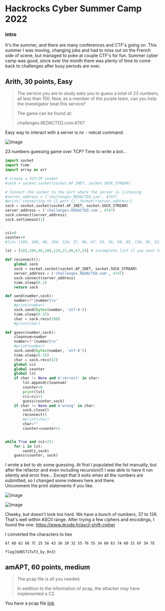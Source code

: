 # Hackrocks Cyber Summer Camp 2022

### intro
It's the summer, and there are many conferences and CTF's going on. This summer I was moving, changing jobs and had to 
miss out on the French side of scene, but managed to poke at couple CTF's for fun. Summer cyber camp was good, since over the month
there was plenty of time to come back to challenges after busy periods are over.

## Arith, 30 points, Easy


> The service you are to study asks you to guess a total of 23 numbers, all less than 150. Now, as a member of the purple team, can you help the investigator beat this service?
> 
> The game can be found at:
> 
> challenges.REDACTED.com:4747

Easy way to interact with a server is *nc* - netcat command.

![Image](https://eqqn.github.io/images/asym_wrong_guess.JPG)

23 numbers guessing game over TCP?  Time to write a bot... 

```python
import socket
import time
import array as arr

# Create a TCP/IP socket
#sock = socket.socket(socket.AF_INET, socket.SOCK_STREAM)

# Connect the socket to the port where the server is listening
#server_address = ('challenges.REDACTED.com', 4747)
#print('connecting to {} port {}'.format(*server_address))
sock = socket.socket(socket.AF_INET, socket.SOCK_STREAM)
server_address = ('challenges.REDACTED.com', 4747)
sock.connect(server_address)
sock.settimeout(1)


cci=8
counter=0
#lst= [103, 109, 98, 104, 124, 37, 86, 67, 54, 56, 50, 85, 118, 85, 52, 96, 99, 122, 96, 49, 111, 52, 126] #completed list

lst = [103,109,98,104,124,37,86,67,54] # incomplete list if you want to run it yourself

def reconnect():
    global sock
    sock = socket.socket(socket.AF_INET, socket.SOCK_STREAM)
    server_address = ('challenges.REDACTED.com', 4747)
    sock.connect(server_address)
    time.sleep(0.2)
    return sock

def send(number,sock):
    number=f"{number}\n"
    #print(number)
    sock.send(bytes(number, 'utf-8'))
    time.sleep(0.15)
    char = sock.recv(100)
    #print(char)

def guess(number,sock):
    cleannum=number
    number=f"{number}\n"
    #print(number)
    sock.send(bytes(number, 'utf-8'))
    time.sleep(0.15)
    char = sock.recv(32)
    global cci
    global counter
    global lst
    if char != None and b'correct' in char:
        lst.append(cleannum) 
        counter=0
        print(lst)
        cci=cci+1 
        guess(counter,sock)
    if char != None and b'wrong' in char:
        sock.close()
        reconnect()
        #print(char)
        char=""
        counter=counter+1


while True and cci<23:
    for i in lst:
        send(i,sock)
    guess(counter, sock)
```

I wrote a bot to do some guessing. At first I populated the list manually, but after the refactor and even including recursion(!) 
I was able to have it run silently and error free... Except that it exits when all the numbers are submitted, so I changed some indexes here and there.  
Uncomment the print statements if you like.

![Image](https://eqqn.github.io/images/asym_populating_lst.JPG)

![Image](https://eqqn.github.io/images/asym_all_correct_flag_text.JPG)

Cheeky, but doesn't look too hard. We have a bunch of numbers, 37 to 126. That's well within ASCII range. After trying a few ciphers and encodings, 
I found the one. 
https://www.dcode.fr/ascii-shift-cipher

I converted the characters to hex

`67 6D 62 68 7C 25 56 43 36 38 32 55 76 55 34 60 63 7A 60 31 6F 34 7E`

`flag{$UB571TuT3_by_0n3}`

## amAPT, 60 points, medium

> The pcap file is all you needed.
> 
> In addition to the information of pcap, the attacker may have implemented a C2. 

You have a pcap file  [link](https://github.com/eqqn/eqqn.github.io/blob/master/uploads/log.pcap) 





